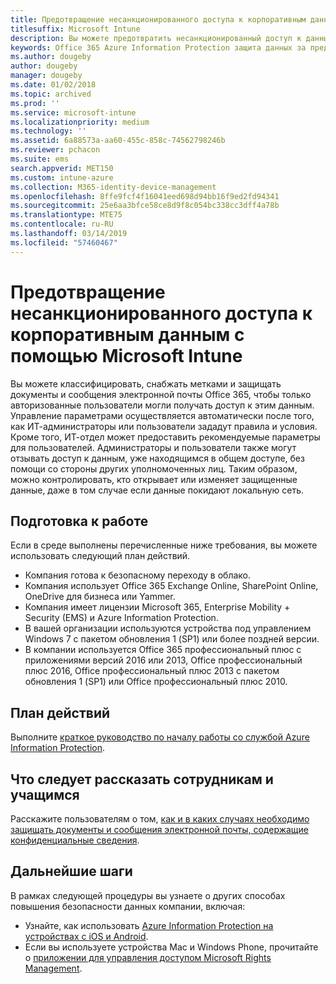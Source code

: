 ```yaml
---
title: Предотвращение несанкционированного доступа к корпоративным данным
titlesuffix: Microsoft Intune
description: Вы можете предотвратить несанкционированный доступ к данным компании при их совместном использовании за пределами корпоративной сети с помощью Microsoft Intune.
keywords: Office 365 Azure Information Protection защита данных за пределами сети данные компании
ms.author: dougeby
author: dougeby
manager: dougeby
ms.date: 01/02/2018
ms.topic: archived
ms.prod: ''
ms.service: microsoft-intune
ms.localizationpriority: medium
ms.technology: ''
ms.assetid: 6a88573a-aa60-455c-858c-74562798246b
ms.reviewer: pchacon
ms.suite: ems
search.appverid: MET150
ms.custom: intune-azure
ms.collection: M365-identity-device-management
ms.openlocfilehash: 8ffe9fcf4f16041eed698d94bb16f9ed2fd94341
ms.sourcegitcommit: 25e6aa3bfce58ce8d9f8c054bc338cc3dff4a78b
ms.translationtype: MTE75
ms.contentlocale: ru-RU
ms.lasthandoff: 03/14/2019
ms.locfileid: "57460467"
---
```

# <a name="prevent-unauthorized-access-to-company-data-using-microsoft-intune"></a>Предотвращение несанкционированного доступа к корпоративным данным с помощью Microsoft Intune

Вы можете классифицировать, снабжать метками и защищать документы и сообщения электронной почты Office 365, чтобы только авторизованные пользователи могли получать доступ к этим данным. Управление параметрами осуществляется автоматически после того, как ИТ-администраторы или пользователи зададут правила и условия. Кроме того, ИТ-отдел может предоставить рекомендуемые параметры для пользователей. Администраторы и пользователи также могут отзывать доступ к данным, уже находящимся в общем доступе, без помощи со стороны других уполномоченных лиц. Таким образом, можно контролировать, кто открывает или изменяет защищенные данные, даже в том случае если данные покидают локальную сеть. 

## <a name="before-you-begin"></a>Подготовка к работе

Если в среде выполнены перечисленные ниже требования, вы можете использовать следующий план действий.
* Компания готова к безопасному переходу в облако.
* Компания использует Office 365 Exchange Online, SharePoint Online, OneDrive для бизнеса или Yammer.
* Компания имеет лицензии Microsoft 365, Enterprise Mobility + Security (EMS) и Azure Information Protection.
* В вашей организации используются устройства под управлением Windows 7 с пакетом обновления 1 (SP1) или более поздней версии.
* В компании используется Office 365 профессиональный плюс с приложениями версий 2016 или 2013, Office профессиональный плюс 2016, Office профессиональный плюс 2013 с пакетом обновления 1 (SP1) или Office профессиональный плюс 2010.

## <a name="action-plan"></a>План действий

Выполните [краткое руководство по началу работы со службой Azure Information Protection](https://docs.microsoft.com/information-protection/get-started/infoprotect-quick-start-tutorial).  

## <a name="what-to-tell-employees-and-students"></a>Что следует рассказать сотрудникам и учащимся

Расскажите пользователям о том, [как и в каких случаях необходимо защищать документы и сообщения электронной почты, содержащие конфиденциальные сведения](https://docs.microsoft.com/information-protection/deploy-use/help-users).

## <a name="next-steps"></a>Дальнейшие шаги

В рамках следующей процедуры вы узнаете о других способах повышения безопасности данных компании, включая: 

* Узнайте, как использовать [Azure Information Protection на устройствах c iOS и Android](https://docs.microsoft.com/information-protection/rms-client/mobile-app-faq).
* Если вы используете устройства Mac и Windows Phone, прочитайте о [приложении для управления доступом Microsoft Rights Management](https://technet.microsoft.com/dn451248).
